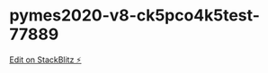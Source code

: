 # pymes2020-v8-ck5pco4k5test-77889

[Edit on StackBlitz ⚡️](https://stackblitz.com/edit/pymes2020-v8-ck5pco4k5test-77889)